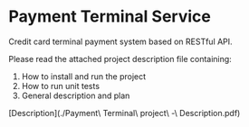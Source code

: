 # Payment Terminal Service
Credit card terminal payment system based on RESTful API.

Please read the attached project description file containing: 
1. How to install and run the project 
2. How to run unit tests
3. General description and plan 

[Description](./Payment\ Terminal\ project\ -\ Description.pdf)

